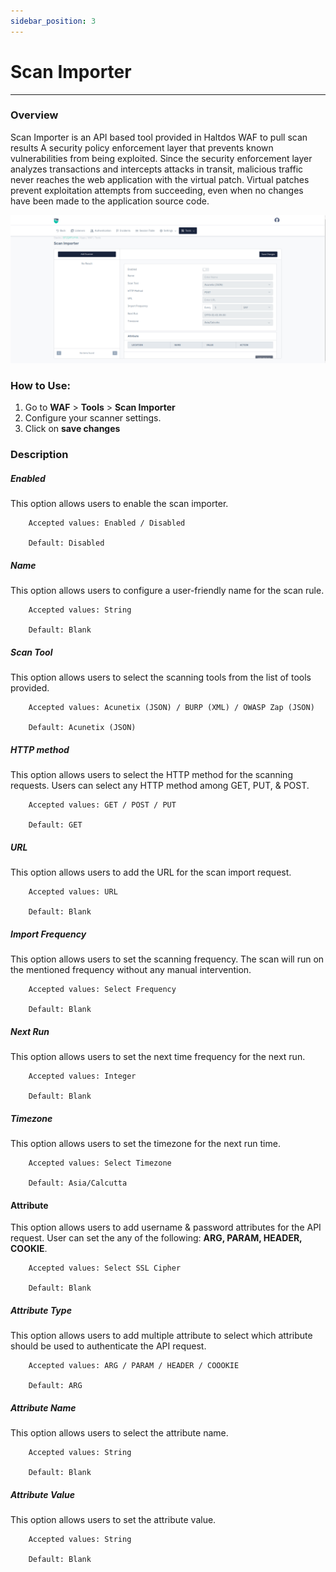 ```yaml
---
sidebar_position: 3
---
```

# Scan Importer

---

### Overview

Scan Importer is an API based tool provided in Haltdos WAF to pull scan results A security policy enforcement layer that prevents known vulnerabilities from being exploited.
Since the security enforcement layer analyzes transactions and intercepts attacks in transit, malicious traffic never reaches the web application with the virtual patch. Virtual patches prevent exploitation attempts from succeeding, even when no changes have been made to the application source code.

![Scan Importer](/img/waf/v8/docs/scanImporter.png)

### How to Use:

1. Go to **WAF** > **Tools** > **Scan Importer**
2. Configure your scanner settings.
3. Click on **save changes**

### Description

##### **Enabled**  
This option allows users to enable the scan importer.

```
    Accepted values: Enabled / Disabled

    Default: Disabled
```
    
##### **Name**  
This option allows users to configure a user-friendly name for the scan rule.

```
    Accepted values: String

    Default: Blank
```
    
##### **Scan Tool**  
This option allows users to select the scanning tools from the list of tools provided.

```
    Accepted values: Acunetix (JSON) / BURP (XML) / OWASP Zap (JSON)

    Default: Acunetix (JSON)
```
    
##### **HTTP method**
This option allows users to select the HTTP method for the scanning requests. Users can select any HTTP method among GET, PUT, & POST.

```
    Accepted values: GET / POST / PUT

    Default: GET
```
    
##### **URL**

This option allows users to add the URL for the scan import request.

```
    Accepted values: URL
    
    Default: Blank
```
    
##### **Import Frequency**

This option allows users to set the scanning frequency. The scan will run on the mentioned frequency without any manual intervention.

```
    Accepted values: Select Frequency

    Default: Blank
```
    
##### **Next Run**

This option allows users to set the next time frequency for the next run.

```
    Accepted values: Integer

    Default: Blank
```
    
##### **Timezone**

This option allows users to set the timezone for the next run time.

```
    Accepted values: Select Timezone

    Default: Asia/Calcutta
```
    
#### **Attribute**

This option allows users to add username & password attributes for the API request. User can set the any of the following: **ARG, PARAM, HEADER, COOKIE**.

```
    Accepted values: Select SSL Cipher

    Default: Blank
```
    
##### **Attribute Type**

This option allows users to add multiple attribute to select which attribute should be used to authenticate the API request.

```
    Accepted values: ARG / PARAM / HEADER / COOOKIE

    Default: ARG
```
    
##### **Attribute Name**

This option allows users to select the attribute name.

```
    Accepted values: String

    Default: Blank
```
    
##### **Attribute Value**

This option allows users to set the attribute value.

```
    Accepted values: String

    Default: Blank
```
    



















